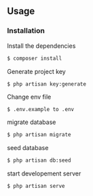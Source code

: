 ## Usage

### Installation

Install the dependencies

```sh
$ composer install
```

Generate project key 

```sh
$ php artisan key:generate
```

Change env file
```
$ .env.example to .env
```
migrate database

```sh
$ php artisan migrate
```

seed database

```sh
$ php artisan db:seed
```

start developement server

```sh
$ php artisan serve
```
